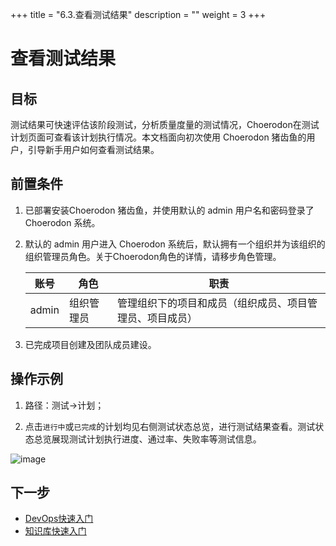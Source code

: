 +++
title = "6.3.查看测试结果"
description = ""
weight = 3
+++

# 查看测试结果
## 目标
测试结果可快速评估该阶段测试，分析质量度量的测试情况，Choerodon在测试计划页面可查看该计划执行情况。本文档面向初次使用 Choerodon 猪齿鱼的用户，引导新手用户如何查看测试结果。

## 前置条件
1. 已部署安装Choerodon 猪齿鱼，并使用默认的 admin 用户名和密码登录了 Choerodon 系统。
2. 默认的 admin 用户进入 Choerodon 系统后，默认拥有一个组织并为该组织的组织管理员角色。关于Choerodon角色的详情，请移步角色管理。

    |账号|角色|职责|
    |---|---|---|
    |admin|组织管理员|管理组织下的项目和成员（组织成员、项目管理员、项目成员）|
3. 已完成项目创建及团队成员建设。

## 操作示例
1. 路径：测试->计划；

2. 点击`进行中`或`已完成`的计划均见右侧测试状态总览，进行测试结果查看。测试状态总览展现测试计划执行进度、通过率、失败率等测试信息。

![image](/docs/quick-start/test/image/test-7.png) 

## 下一步
- [DevOps快速入门](../../.././quick-start/devops/)
- [知识库快速入门](../../../quick-start/knowledge/)


